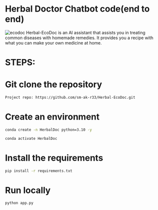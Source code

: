 # Herbal Doctor Chatbot code(end to end)
![ecodoc](https://github.com/user-attachments/assets/a08b7707-a0b0-4688-9d87-753cf750702c)
Herbal-EcoDoc is an AI assistant that assists you in treating common diseases with homemade remedies. It provides you a recipe with what you can make your own medicine at home. 


# STEPS:
# Git clone the repository

``` bash
Project repo: https://github.com/sm-ak-r33/Herbal-EcoDoc.git
```
# Create an environment
```bash 
conda create -n HerbalDoc python=3.10 -y
```

```bash
conda activate HerbalDoc
```

# Install the requirements
```bash
pip install -r requirements.txt 
``` 

# Run locally 
```bash
python app.py
``` 
